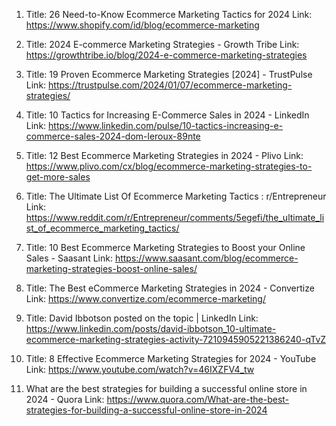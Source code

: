 1. Title: 26 Need-to-Know Ecommerce Marketing Tactics for 2024
Link: https://www.shopify.com/id/blog/ecommerce-marketing

2. Title: 2024 E-commerce Marketing Strategies - Growth Tribe
Link: https://growthtribe.io/blog/2024-e-commerce-marketing-strategies

3. Title: 19 Proven Ecommerce Marketing Strategies [2024] - TrustPulse
Link: https://trustpulse.com/2024/01/07/ecommerce-marketing-strategies/

4. Title: 10 Tactics for Increasing E-Commerce Sales in 2024 - LinkedIn
Link: https://www.linkedin.com/pulse/10-tactics-increasing-e-commerce-sales-2024-dom-leroux-89nte

5. Title: 12 Best Ecommerce Marketing Strategies in 2024 - Plivo
Link: https://www.plivo.com/cx/blog/ecommerce-marketing-strategies-to-get-more-sales

6. Title: The Ultimate List Of Ecommerce Marketing Tactics : r/Entrepreneur
Link: https://www.reddit.com/r/Entrepreneur/comments/5egefi/the_ultimate_list_of_ecommerce_marketing_tactics/

7. Title: 10 Best Ecommerce Marketing Strategies to Boost your Online Sales - Saasant
Link: https://www.saasant.com/blog/ecommerce-marketing-strategies-boost-online-sales/

8. Title: The Best eCommerce Marketing Strategies in 2024 - Convertize
Link: https://www.convertize.com/ecommerce-marketing/

9. Title: David Ibbotson posted on the topic | LinkedIn
Link: https://www.linkedin.com/posts/david-ibbotson_10-ultimate-ecommerce-marketing-strategies-activity-7210945905221386240-qTvZ

10. Title: 8 Effective Ecommerce Marketing Strategies for 2024 - YouTube
Link: https://www.youtube.com/watch?v=46IXZFV4_tw

11. What are the best strategies for building a successful online store in 2024 - Quora
Link: https://www.quora.com/What-are-the-best-strategies-for-building-a-successful-online-store-in-2024
